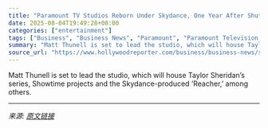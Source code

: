 ```yaml
---
title: "Paramount TV Studios Reborn Under Skydance, One Year After Shutting Down"
date: 2025-08-04T19:49:28+08:00
categories: ["entertainment"]
tags: ["Business", "Business News", "Paramount", "Paramount Television Studios", "Skydance"]
summary: "Matt Thunell is set to lead the studio, which will house Taylor Sheridan’s series, Showtime projects and the Skydance-produced ‘Reacher,’ among others."
source_url: "https://www.hollywoodreporter.com/business/business-news/skydance-paramount-tv-studios-revived-matt-thunell-1236337119/"
---
```


Matt Thunell is set to lead the studio, which will house Taylor Sheridan’s series, Showtime projects and the Skydance-produced ‘Reacher,’ among others.

---

*来源: [原文链接](https://www.hollywoodreporter.com/business/business-news/skydance-paramount-tv-studios-revived-matt-thunell-1236337119/)*
